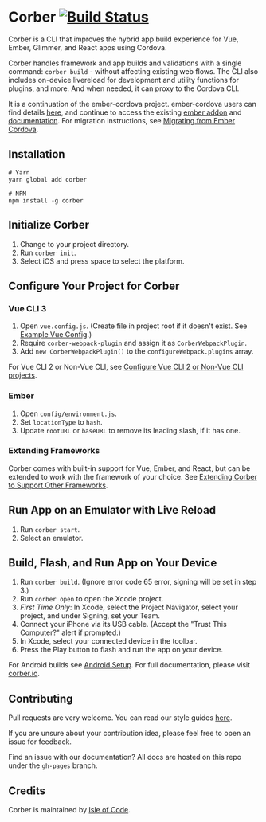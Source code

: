 # Corber [![Build Status](https://travis-ci.org/isleofcode/corber.svg?branch=master)](https://travis-ci.org/isleofcode/corber)

Corber is a CLI that improves the hybrid app build experience for Vue, Ember, Glimmer, and React apps using Cordova.

Corber handles framework and app builds and validations with a single command: `corber build` - without affecting existing web flows. The CLI also includes on-device livereload for development and utility functions for plugins, and more. And when needed, it can proxy to the Cordova CLI.

It is a continuation of the ember-cordova project. ember-cordova users can find details [here](http://blog.isleofcode.com/announcing-corber-ember-cordova-vue), and continue to access the existing [ember addon](https://github.com/isleofcode/ember-cordova) and [documentation](http://ember-cordova.com). For migration instructions, see [Migrating from Ember Cordova](http://corber.io/pages/ember-cordova-migration).

## Installation

```
# Yarn
yarn global add corber

# NPM
npm install -g corber
```

## Initialize Corber
1. Change to your project directory.
2. Run `corber init`.
3. Select iOS and press space to select the platform.

## Configure Your Project for Corber
### Vue CLI 3
1. Open `vue.config.js`. (Create file in project root if it doesn't exist. See [Example Vue Config](http://corber.io/pages/frameworks/vue).)
2. Require `corber-webpack-plugin` and assign it as `CorberWebpackPlugin`.
3. Add `new CorberWebpackPlugin()` to the `configureWebpack.plugins` array.

For Vue CLI 2 or Non-Vue CLI, see [Configure Vue CLI 2 or Non-Vue CLI projects](http://corber.io/pages/frameworks/vue).

### Ember
1. Open `config/environment.js`.
2. Set `locationType` to `hash`.
3. Update `rootURL` or `baseURL` to remove its leading slash, if it has one.

### Extending Frameworks
Corber comes with built-in support for Vue, Ember, and React, but can be extended to work with the framework of your choice. See [Extending Corber to Support Other Frameworks](http://corber.io/pages/frameworks/extending).

## Run App on an Emulator with Live Reload
1. Run `corber start`.
2. Select an emulator.

## Build, Flash, and Run App on Your Device
1. Run `corber build`. (Ignore error code 65 error, signing will be set in step 3.)
2. Run `corber open` to open the Xcode project.
3. *First Time Only*: In Xcode, select the Project Navigator, select your project, and under Signing, set your Team.
4. Connect your iPhone via its USB cable. (Accept the "Trust This Computer?" alert if prompted.)
5. In Xcode, select your connected device in the toolbar.
6. Press the Play button to flash and run the app on your device.

For Android builds see [Android Setup](http://corber.io/pages/android-setup). For full documentation, please visit [corber.io](http://corber.io).

## Contributing

Pull requests are very welcome. You can read our style guides [here](https://github.com/isleofcode/style-guide).

If you are unsure about your contribution idea, please feel free to open an issue for feedback.

Find an issue with our documentation? All docs are hosted on this repo under the `gh-pages` branch.

## Credits

Corber is maintained by [Isle of Code](https://isleofcode.com).
